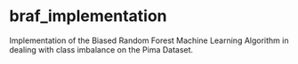 # braf_implementation
Implementation of the Biased Random Forest Machine Learning Algorithm in dealing with class imbalance on the Pima Dataset.
